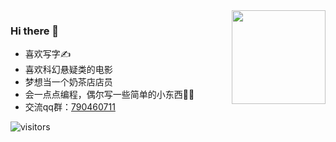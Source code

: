 <img align="right" src="https://github-readme-stats.vercel.app/api?username=smilezxlee" style="height:150px;">  

### Hi there 👋
* 喜欢写字✍️
* 喜欢科幻悬疑类的电影
* 梦想当一个奶茶店店员
* 会一点点编程，偶尔写一些简单的小东西👨‍💻‍
* 交流qq群：[790460711](https://jq.qq.com/?_wv=1027&k=vU2fKZZH)

![visitors](https://visitor-badge.glitch.me/badge?page_id=smilezxlee.smilezxlee.readme)


